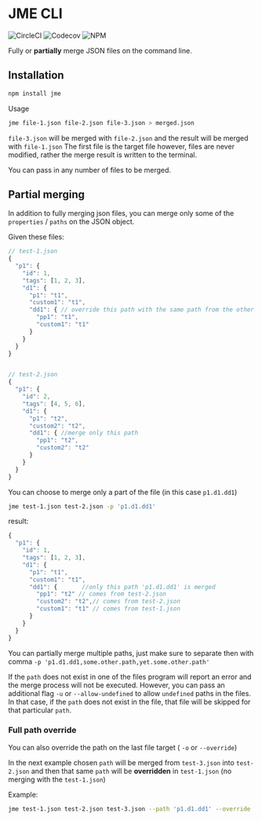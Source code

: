 # JME CLI

![CircleCI](https://img.shields.io/circleci/build/github/ivandotv/jme/master)
![Codecov](https://img.shields.io/codecov/c/github/ivandotv/jme)
![NPM](https://img.shields.io/npm/l/jme)

Fully or **partially** merge JSON files on the command line.

## Installation

```bash
npm install jme
```

Usage

```bash
jme file-1.json file-2.json file-3.json > merged.json
```

`file-3.json` will be merged with `file-2.json` and the result will be merged with `file-1.json`
The first file is the target file however, files are never modified, rather the merge result is written to the terminal.

You can pass in any number of files to be merged.

## Partial merging

In addition to fully merging json files, you can merge only some of the
`properties` / `paths` on the JSON object.

Given these files:

```js
// test-1.json
{
  "p1": {
    "id": 1,
    "tags": [1, 2, 3],
    "d1": {
      "p1": "t1",
      "custom1": "t1",
      "dd1": { // override this path with the same path from the other files.
        "pp1": "t1",
        "custom1": "t1"
      }
    }
  }
}


// test-2.json
{
  "p1": {
    "id": 2,
    "tags": [4, 5, 6],
    "d1": {
      "p1": "t2",
      "custom2": "t2",
      "dd1": { //merge only this path
        "pp1": "t2",
        "custom2": "t2"
      }
    }
  }
}
```

You can choose to merge only a part of the file (in this case `p1.d1.dd1`)

```bash
jme test-1.json test-2.json -p 'p1.d1.dd1'
```

result:

```js
{
  "p1": {
    "id": 1,
    "tags": [1, 2, 3],
    "d1": {
      "p1": "t1",
      "custom1": "t1",
      "dd1": {       //only this path 'p1.d1.dd1' is merged
        "pp1": "t2" // comes from test-2.json
        "custom2": "t2",// comes from test-2.json
        "custom1": "t1" // comes from test-1.json
      }
    }
  }
}

```

You can partially merge multiple paths, just make sure to separate then with comma `-p 'p1.d1.dd1,some.other.path,yet.some.other.path'`

If the `path` does not exist in one of the files program will report an error and the merge process will not be executed. However, you can pass an additional flag `-u` or `--allow-undefined` to allow `undefined` paths in the files. In that case, if the `path` does not exist in the file, that file will be skipped for that particular `path`.

### Full path override

You can also override the path on the last file target ( `-o` or `--override`)

In the next example chosen `path` will be merged from `test-3.json` into `test-2.json` and then that same `path` will be **overridden** in `test-1.json` (no merging with the `test-1.json`)

Example:

```bash
jme test-1.json test-2.json test-3.json --path 'p1.d1.dd1' --override
```
